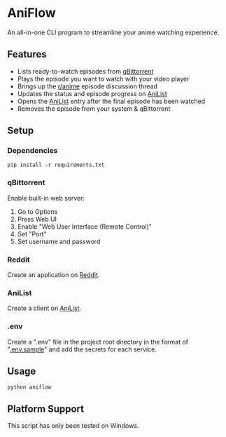 # AniFlow
An all-in-one CLI program to streamline your anime watching experience.

## Features
* Lists ready-to-watch episodes from [qBittorrent](https://www.qbittorrent.org/)
* Plays the episode you want to watch with your video player
* Brings up the [r/anime](https://reddit.com/r/anime/) episode discussion thread
* Updates the status and episode progress on [AniList](https://anilist.co)
* Opens the [AniList](https://anilist.co) entry after the final episode has been watched
* Removes the episode from your system & qBittorrent

## Setup
### Dependencies
```console
pip install -r requirements.txt
```

### qBittorrent
Enable built-in web server:
1. Go to Options
2. Press Web UI
3. Enable "Web User Interface (Remote Control)"
4. Set "Port"
5. Set username and password

### Reddit
Create an application on [Reddit](https://reddit.com/prefs/apps/).

### AniList
Create a client on [AniList](https://anilist.co/settings/developer).

### .env
Create a ".env" file in the project root directory in the format of "[.env.sample](.env.sample)" and add the secrets for each service.

## Usage
```console
python aniflow
```

## Platform Support
This script has only been tested on Windows.

